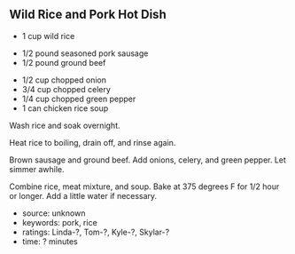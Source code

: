 Wild Rice and Pork Hot Dish
---------------------------

- 1 cup wild rice
<!-- -->
- 1/2 pound seasoned pork sausage
- 1/2 pound ground beef
<!-- -->
- 1/2 cup chopped onion
- 3/4 cup chopped celery
- 1/4 cup chopped green pepper
- 1 can chicken rice soup

Wash rice and soak overnight.

Heat rice to boiling, drain off, and rinse again.

Brown sausage and ground beef.  Add onions, celery, and green pepper.
Let simmer awhile.

Combine rice, meat mixture, and soup.  Bake at 375 degrees F for 1/2
hour or longer.  Add a little water if necessary.

- source: unknown
- keywords: pork, rice
- ratings: Linda-?, Tom-?, Kyle-?, Skylar-?
- time: ? minutes
